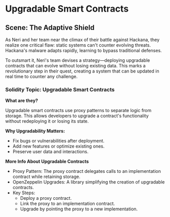 # Upgradable Smart Contracts

## Scene: The Adaptive Shield

As Neri and her team near the climax of their battle against Hackana, they realize one critical flaw: static systems can't counter evolving threats. Hackana's malware adapts rapidly, learning to bypass traditional defenses.

To outsmart it, Neri's team devises a strategy—deploying upgradable contracts that can evolve without losing existing data. This marks a revolutionary step in their quest, creating a system that can be updated in real time to counter any challenge.

### Solidity Topic: Upgradable Smart Contracts

**What are they?**

Upgradable smart contracts use proxy patterns to separate logic from storage. This allows developers to upgrade a contract's functionality without redeploying it or losing its state.

**Why Upgradability Matters:**

- Fix bugs or vulnerabilities after deployment.
- Add new features or optimize existing ones.
- Preserve user data and interactions.

**More Info About Upgradable Contracts**

- Proxy Pattern: The proxy contract delegates calls to an implementation contract while retaining storage.
- OpenZeppelin Upgrades: A library simplifying the creation of upgradable contracts.
- Key Steps:
  - Deploy a proxy contract.
  - Link the proxy to an implementation contract.
  - Upgrade by pointing the proxy to a new implementation.
